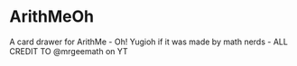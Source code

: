 # ArithMeOh
A card drawer for ArithMe - Oh! Yugioh if it was made by math nerds - ALL CREDIT TO @mrgeemath on YT
